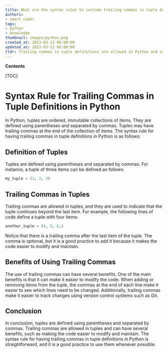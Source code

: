 ```yaml
---
title: What are the syntax rules to include trailing commas in tuple definitions?
authors:
- smart_coder
tags:
- python
- knowledge
thumbnail: images/python.png
created_at: 2023-03-13 00:00:00
updated_at: 2023-03-13 00:00:00
tldr: Trailing commas in tuple definitions are allowed in Python and are optional, but can be helpful to make code more readable and simplify adding new elements to the tuple.
---
```


**Contents**

[TOC]

# Syntax Rule for Trailing Commas in Tuple Definitions in Python

In Python, tuples are ordered, immutable collections of items. They are defined using parentheses and separated by commas. Tuples may have trailing commas at the end of the collection of items. The syntax rule for having trailing commas in tuple definitions in Python is as follows:

## Definition of Tuples

Tuples are defined using parentheses and separated by commas. For instance, a tuple of three items can be defined as follows:

```python
my_tuple = (1, 2, 3)
```

## Trailing Commas in Tuples

Trailing commas are allowed in tuples, and they are used to indicate that the tuple continues beyond the last item. For example, the following lines of code define a tuple with four items:

```python
another_tuple = (4, 5, 6,)
```

Notice that there is a trailing comma after the last item of the tuple. The comma is optional, but it is a good practice to add it because it makes the code easier to modify and maintain.

## Benefits of Using Trailing Commas

The use of trailing commas can have several benefits. One of the main benefits is that it can make it easier to modify the code. When adding or removing items from the tuple, the commas at the end of each line make it easier to see which lines need to be changed. Additionally, trailing commas make it easier to track changes using version control systems such as Git.

## Conclusion

In conclusion, tuples are defined using parentheses and separated by commas. Trailing commas are allowed in tuples and can have several benefits, such as making the code easier to modify and maintain. The syntax rule for having trailing commas in tuple definitions in Python is straightforward, and it is a good practice to use them whenever possible.

